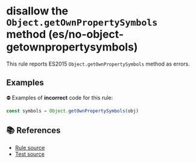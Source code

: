 # disallow the `Object.getOwnPropertySymbols` method (es/no-object-getownpropertysymbols)

This rule reports ES2015 `Object.getOwnPropertySymbols` method as errors.

## Examples

⛔ Examples of **incorrect** code for this rule:

```js
const symbols = Object.getOwnPropertySymbols(obj)
```

## 📚 References

- [Rule source](https://github.com/mysticatea/eslint-plugin-es/blob/v1.2.0/lib/rules/no-object-getownpropertysymbols.js)
- [Test source](https://github.com/mysticatea/eslint-plugin-es/blob/v1.2.0/tests/lib/rules/no-object-getownpropertysymbols.js)

